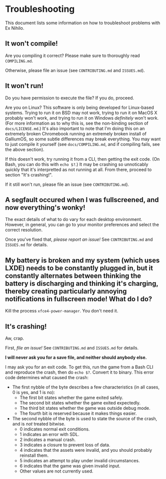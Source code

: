 # Troubleshooting

This document lists some information on how to troubleshoot problems with Ex Nihilo.

## It won't compile!

Are you compiling it correct?  Please make sure to thoroughly read `COMPILING.md`.

Otherwise, please file an issue (see `CONTRIBUTING.md` and `ISSUES.md`).

## It won't run!

Do you have permission to execute the file?  If you do, proceed.

Are you on Linux?  This software is only being developed for Linux-based systems.  Trying to run it on BSD may not work, trying to run it on MacOS X probably won't work, and trying to run it on Windows _definitely_ won't work.  (For more information as to why this is, see the non-binding section of `docs/LICENSE.md`.)  It's also important to note that I'm doing this on an extremely broken Chromebook running an extremely broken install of GalliumOS, so some subtle differences may break everything.  You may want to just compile it yourself (see `docs/COMPILING.md`, and if compiling fails, see the above section).

If this doesn't work, try running it from a CLI, then getting the exit code.  (On Bash, you can do this with `echo $?`.)  It may be crashing so unnoticably quickly that it's interpretted as not running at all.  From there, proceed to section "It's crashing!".

If it still won't run, please file an issue (see `CONTRIBUTING.md`).

## A segfault occured when I was fullscreened, and now everything's wonky!

The exact details of what to do vary for each desktop environment.  However, in general, you can go to your monitor preferences and select the correct resolution.

Once you've fixed that, _please report an issue!_  See `CONTRIBUTING.md` and `ISSUES.md` for details.

## My battery is broken and my system (which uses LXDE) needs to be constantly plugged in, but it constantly alternates between thinking the battery is discharging and thinking it's charging, thereby creating particularly annoying notifications in fullscreen mode!  What do I do?

Kill the process `xfce4-power-manager`.  You don't need it.

## It's crashing!

Aw, crap.

First, _file an issue!_  See `CONTRIBUTING.md` and `ISSUES.md` for details.

**I will never ask you for a save file, and neither should anybody else.**

I may ask you for an exit code.  To get this, run the game from a Bash CLI and reproduce the crash, then do `echo $?`.  Convert it to binary.  This error code determines what caused the crash:

- The first nybble of the byte describes a few characteristics (in all cases, 0 is yes, and 1 is no):
	- The first bit states whether the game exited safely.
	- The second bit states whether the game exited expectedly.
	- The third bit states whether the game was outside debug mode.
	- The fourth bit is reserved because it makes things easier.
- The second nybble of the byte is used to state the source of the crash, and is _not_ treated bitwise.
	- 0 indicates normal exit conditions.
	- 1 indicates an error with SDL.
	- 2 indicates a manual crash.
	- 3 indicates a closure to prevent loss of data.
	- 4 indicates that the assets were invalid, and you should probably reinstall them.
	- 5 indicates an attempt to play under invalid circumstances.
	- 6 indicates that the game was given invalid input.
	- Other values are not currently used.
